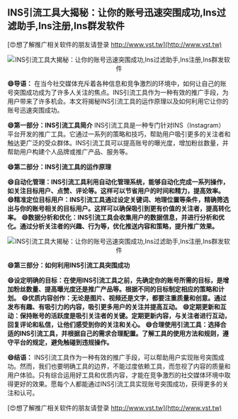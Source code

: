 ## **INS引流工具大揭秘：让你的账号迅速突围成功,Ins过滤助手,Ins注册,Ins群发软件**

[😍想了解推广相关软件的朋友请登录 http://www.vst.tw](http://www.vst.tw)

 <center><img src="https://vst.tw/MP4/tuiguang/png/5.png" alt="INS引流工具大揭秘：让你的账号迅速突围成功,Ins过滤助手,Ins注册,Ins群发软件"></center>

**😄导语：**
在当今社交媒体充斥着各种信息和竞争激烈的环境中，如何让自己的账号突围成功成为了许多人关注的焦点。INS引流工具作为一种有效的推广手段，为用户带来了许多机会。本文将揭秘INS引流工具的运作原理以及如何利用它让你的账号迅速突围成功。

**😄第一部分：INS引流工具简介**
INS引流工具是一种专门针对INS（Instagram）平台开发的推广工具。它通过一系列的策略和技巧，帮助用户吸引更多的关注者和触达更广泛的受众群体。INS引流工具可以提高账号的曝光度，增加粉丝数量，并帮助用户构建个人品牌或推广产品、服务等。

**😄第二部分：INS引流工具的运作原理**

**😄自动化管理：INS引流工具利用自动化管理系统，能够自动化完成一系列操作，如关注目标用户、点赞、评论等。这样可以节省用户的时间和精力，提高效率。**
**😄精准定位目标用户：INS引流工具通过设定关键词、地理位置等条件，精确筛选出与你的账号相关的目标用户。这样可以确保吸引到更有价值的关注者，提高转化率。**
**😄数据分析和优化：INS引流工具会收集用户的数据信息，并进行分析和优化。通过分析关注者的兴趣、行为等，优化推送内容和策略，提升推广效果。**

 <center><img src="https://vst.tw/MP4/tuiguang/png/8.png" alt="INS引流工具大揭秘：让你的账号迅速突围成功,Ins过滤助手,Ins注册,Ins群发软件"></center>

**😄第三部分：如何利用INS引流工具突围成功**

**😄设定明确的目标：在使用INS引流工具之前，先确定你的账号所需的目标，是增加粉丝数量、提高曝光度还是推广产品等。根据不同的目标制定相应的策略和计划。**
**😄优质内容创作：无论是图片、视频还是文字，都要注重质量和创意。通过发布有趣、有吸引力的内容，吸引更多用户的关注并提高互动。**
**😄定期更新和互动：保持账号的活跃度是吸引关注者的关键。定期更新内容，与关注者进行互动，回复评论和私信，让他们感受到你的关注和关心。**
**😄合理使用引流工具：选择合适的INS引流工具，并根据自己的需求合理配置。了解工具的使用方法和规则，遵守平台的规定，避免触碰到违规操作。**

**😄结语：**
INS引流工具作为一种有效的推广手段，可以帮助用户实现账号突围成功。然而，我们也要明确工具的边界，不能过度依赖工具，而忽视了内容的质量和用户体验。只有综合运用好工具和优质内容，才能在竞争激烈的社交媒体环境中取得更好的效果。愿每个人都能通过INS引流工具实现账号突围成功，获得更多的关注和认可。

[😍想了解推广相关软件的朋友请登录 http://www.vst.tw](http://www.vst.tw)



